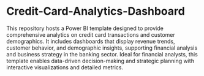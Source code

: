 # Credit-Card-Analytics-Dashboard
This repository hosts a Power BI template designed to provide comprehensive analytics on credit card transactions and customer demographics. It includes dashboards that display revenue trends, customer behavior, and demographic insights, supporting financial analysis and business strategy in the banking sector. Ideal for financial analysts, this template enables data-driven decision-making and strategic planning with interactive visualizations and detailed metrics.
